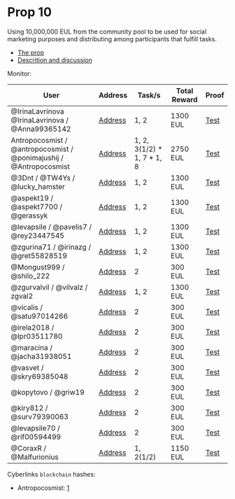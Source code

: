# Prop 10

Using 10,000,000 EUL from the community pool to be used for social marketing purposes and distributing among participants that fulfill tasks.

- [The prop](https://cyber.page/governance/10)
- [Descrition and discussion](https://ai.cybercongress.ai/t/distribution-plan-for-10-mil-eul-from-prop-10/110)

Monitor:

| User | Address | Task/s | Total Reward | Proof |
|------|---------|-------|---------------|--------|
| @IrinaLavrinova @IrinaLavrinova / @Anna99365142 | [Address](https://cyber.page/network/euler/contract/cyber1m9x4gg6frezyeqldxdz4dvegxpcytxna9shdep) | 1, 2 | 1300 EUL | [Test]() | 
| Antropocosmist / @antropocosmist / @ponimajushij / @Antropocosmist| [Address](https://cyber.page/network/euler/contract/cyber1hyjhy0tp6geral2g9vj9nyteglf8t5q4ws6mx0) | 1, 2, 3(1/2) * 1, 7 * 1, 8 | 2750 EUL | [Test]() | 
| @3Dnt / @TW4Ys / @lucky_hamster  | [Address](https://cyber.page/network/euler/contract/cyber1rc2647d9nftgwwh9n5vaw26lnjdrewc4fygps4) | 1, 2 | 1300 EUL | [Test]() | 
| @aspekt19 / @aspekt7700 / @gerassyk | [Address](https://cyber.page/network/euler/contract/cyber1yvlp9gzqaufwz02swp5wqsqhlmfcrcl8ljen4x) | 1, 2 | 1300 EUL | [Test]() | 
| @levapsile / @pavelis7 / @rey23447545 | [Address](https://cyber.page/network/euler/contract/cyber1y7ku6vf9vq53pv4y6lw2zjn4d5ul3javlae4ql) | 1, 2 | 1300 EUL | [Test]() |
| @zgurina71 / @irinazg / @gret55828519  | [Address](https://cyber.page/network/euler/contract/cyber17tksas9e4nkp25vgwcsd7z6y83pa6u7sf4hlwl) | 1, 2 | 1300 EUL | [Test]() | 
| @Mongust999 / @shilo_222 | [Address](https://cyber.page/network/euler/contract/cyber123wttw3lu62m7lcg23rkwr88cvv8apjmgw0fj5) | 2 | 300 EUL | [Test]() | 
| @zgurvalvil / @vilvalz / zgval2 | [Address](https://cyber.page/network/euler/contract/cyber167hs9ma63wd02xym0vjw80uqlekt0cs539rtd3) | 1, 2 | 1300 EUL | [Test]() |
| @vicalis / @satu97014266 | [Address](https://cyber.page/network/euler/contract/cyber13855g4d5pfhtnqemgp700qs36qpjdnazt443vf) | 2 | 300 EUL | [Test]() | 
| @irela2018 / @lpr03511780 | [Address](https://cyber.page/network/euler/contract/cyber1jlu5u2sj0afddmcj7lxfy0ng466s8l2qf233z3) | 2 | 300 EUL | [Test]() | 
| @maracina / @jacha31938051 | [Address](https://cyber.page/network/euler/contract/cyber1m3yh7j0jefp9dl26cz8fqexfg8tds39lna899n) | 2 | 300 EUL | [Test]() | 
| @vasvet / @skry69385048 | [Address](https://cyber.page/network/euler/contract/cyber1ueywgan39tj27pdysq0d54cqvcwyggf6a52tcr) | 2 | 300 EUL | [Test]() |
| @kopytovo / @griw19 | [Address](https://cyber.page/network/euler/contract/cyber1pkxtd9xwmqwg08kjgz9xqyee3aw7j8upflkxq8) | 2 | 300 EUL | [Test]() | 
| @kiry812 / @surv79390063 | [Address](https://cyber.page/network/euler/contract/cyber197h938dvw52kzf2l7gke2u5tcz3grvlezpwmce) | 2 | 300 EUL | [Test]() | 
| @levapsile70 / @rif00594499 | [Address](https://cyber.page/network/euler/contract/cyber12arnsa069zhad0e40mlgy034n7aq77e2h77hww) | 2 | 300 EUL | [Test]() |
| @CoraxR / @Malfurionius | [Address](https://cyber.page/network/euler/contract/cyber1f6tmyjffs0p7f6xeh25esjhawxu2kll9khuxzr) | 1, 2(1/2) | 1150 EUL | [Test]() | 


Cyberlinks `blockchain` hashes:
- Antropocosmist: [1](https://cyber.page/network/euler/tx/1F97CB2F6D043B30A100A678F0A886C7435F9F3257168515F4B0A624D73A13DB)

